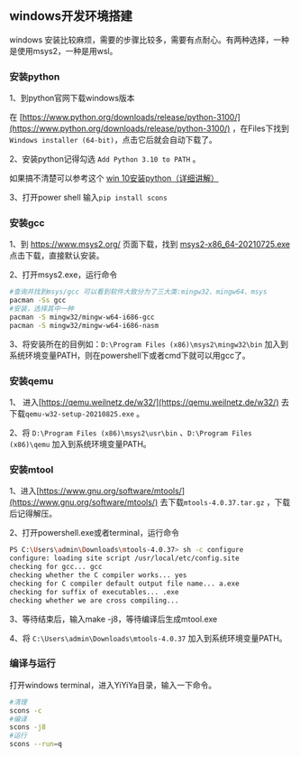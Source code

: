 ## windows开发环境搭建

windows 安装比较麻烦，需要的步骤比较多，需要有点耐心。有两种选择，一种是使用msys2，一种是用wsl。

### 安装python

1、到python官网下载windows版本 

在 [https://www.python.org/downloads/release/python-3100/](https://www.python.org/downloads/release/python-3100/) ，在Files下找到 `Windows installer (64-bit)`，点击它后就会自动下载了。

2、安装python记得勾选 `Add Python 3.10 to PATH` 。

如果搞不清楚可以参考这个 [win 10安装python（详细讲解）](https://zhuanlan.zhihu.com/p/122435116)

3、打开power shell 输入`pip install scons`


### 安装gcc

1、到 https://www.msys2.org/ 页面下载，找到 [msys2-x86_64-20210725.exe](https://github.com/msys2/msys2-installer/releases/download/2021-07-25/msys2-x86_64-20210725.exe) 点击下载，直接默认安装。

2、打开msys2.exe，运行命令

```bash
#查询并找到msys/gcc 可以看到软件大致分为了三大类:mingw32、mingw64、msys
pacman -Ss gcc
#安装，选择其中一种
pacman -S mingw32/mingw-w64-i686-gcc
pacman -S mingw32/mingw-w64-i686-nasm
```

3、将安装所在的目例如：`D:\Program Files (x86)\msys2\mingw32\bin`  加入到系统环境变量PATH，则在powershell下或者cmd下就可以用gcc了。

### 安装qemu

1、 进入[https://qemu.weilnetz.de/w32/](https://qemu.weilnetz.de/w32/) 去下载`qemu-w32-setup-20210825.exe` 。

2、将  `D:\Program Files (x86)\msys2\usr\bin` 、`D:\Program Files (x86)\qemu` 加入到系统环境变量PATH。

### 安装mtool


1、进入[https://www.gnu.org/software/mtools/](https://www.gnu.org/software/mtools/) 去下载`mtools-4.0.37.tar.gz` ，下载后记得解压。

2、打开powershell.exe或者terminal，运行命令

```bash
PS C:\Users\admin\Downloads\mtools-4.0.37> sh -c configure
configure: loading site script /usr/local/etc/config.site
checking for gcc... gcc
checking whether the C compiler works... yes
checking for C compiler default output file name... a.exe
checking for suffix of executables... .exe
checking whether we are cross compiling...
```

3、等待结束后，输入make -j8，等待编译后生成mtool.exe

4、将 `C:\Users\admin\Downloads\mtools-4.0.37` 加入到系统环境变量PATH。

### 编译与运行


打开windows terminal，进入YiYiYa目录，输入一下命令。

```bash
#清理
scons -c
#编译
scons -j8
#运行
scons --run=q
```
